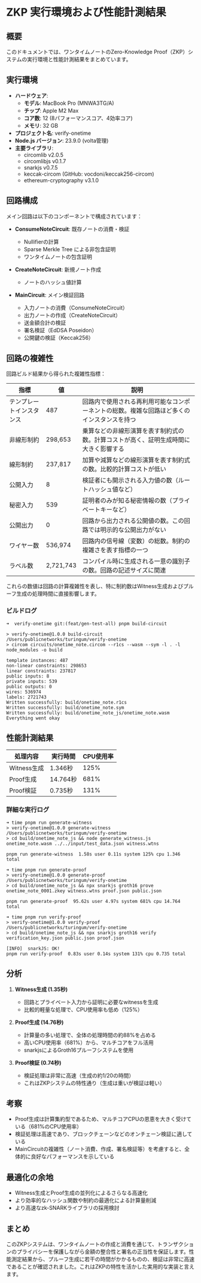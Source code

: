 # ZKP 実行環境および性能計測結果

## 概要

このドキュメントでは、ワンタイムノートのZero-Knowledge Proof（ZKP）システムの実行環境と性能計測結果をまとめています。

## 実行環境

- **ハードウェア**:
  - **モデル**: MacBook Pro (MNWA3TG/A)
  - **チップ**: Apple M2 Max
  - **コア数**: 12 (8パフォーマンスコア、4効率コア)
  - **メモリ**: 32 GB
- **プロジェクト名**: verify-onetime
- **Node.js バージョン**: 23.9.0 (volta管理)
- **主要ライブラリ**:
  - circomlib v2.0.5
  - circomlibjs v0.1.7
  - snarkjs v0.7.5
  - keccak-circom (GitHub: vocdoni/keccak256-circom)
  - ethereum-cryptography v3.1.0

## 回路構成

メイン回路は以下のコンポーネントで構成されています：

- **ConsumeNoteCircuit**: 既存ノートの消費・検証
  - Nullifierの計算
  - Sparse Merkle Tree による非包含証明
  - ワンタイムノートの包含証明

- **CreateNoteCircuit**: 新規ノート作成
  - ノートのハッシュ値計算

- **MainCircuit**: メイン検証回路
  - 入力ノートの消費（ConsumeNoteCircuit）
  - 出力ノートの作成（CreateNoteCircuit）
  - 送金額合計の検証
  - 署名検証（EdDSA Poseidon）
  - 公開鍵の検証（Keccak256）

## 回路の複雑性

回路ビルド結果から得られた複雑性指標：

| 指標 | 値 | 説明 |
|------|------|------|
| テンプレートインスタンス | 487 | 回路内で使用される再利用可能なコンポーネントの総数。複雑な回路ほど多くのインスタンスを持つ |
| 非線形制約 | 298,653 | 乗算などの非線形演算を表す制約式の数。計算コストが高く、証明生成時間に大きく影響する |
| 線形制約 | 237,817 | 加算や減算などの線形演算を表す制約式の数。比較的計算コストが低い |
| 公開入力 | 8 | 検証者にも開示される入力値の数（ルートハッシュ値など） |
| 秘密入力 | 539 | 証明者のみが知る秘密情報の数（プライベートキーなど） |
| 公開出力 | 0 | 回路から出力される公開値の数。この回路では明示的な公開出力がない |
| ワイヤー数 | 536,974 | 回路内の信号線（変数）の総数。制約の複雑さを表す指標の一つ |
| ラベル数 | 2,721,743 | コンパイル時に生成される一意の識別子の数。回路の記述サイズに関連 |

これらの数値は回路の計算複雑性を表し、特に制約数はWitness生成およびプルーフ生成の処理時間に直接影響します。

### ビルドログ

```
➜  verify-onetime git:(feat/gen-test-all) pnpm build-circuit

> verify-onetime@1.0.0 build-circuit /Users/publicnetworks/turingum/verify-onetime
> circom circuits/onetime_note.circom --r1cs --wasm --sym -l . -l node_modules -o build

template instances: 487
non-linear constraints: 298653
linear constraints: 237817
public inputs: 8
private inputs: 539
public outputs: 0
wires: 536974
labels: 2721743
Written successfully: build/onetime_note.r1cs
Written successfully: build/onetime_note.sym
Written successfully: build/onetime_note_js/onetime_note.wasm
Everything went okay
```

## 性能計測結果

| 処理内容 | 実行時間 | CPU使用率 |
|---------|---------|---------|
| Witness生成 | 1.346秒 | 125% |
| Proof生成 | 14.764秒 | 681% |
| Proof検証 | 0.735秒 | 131% |

### 詳細な実行ログ

```
➜ time pnpm run generate-witness
> verify-onetime@1.0.0 generate-witness /Users/publicnetworks/turingum/verify-onetime
> cd build/onetime_note_js && node generate_witness.js onetime_note.wasm ../../input/test_data.json witness.wtns

pnpm run generate-witness  1.58s user 0.11s system 125% cpu 1.346 total

➜ time pnpm run generate-proof
> verify-onetime@1.0.0 generate-proof /Users/publicnetworks/turingum/verify-onetime
> cd build/onetime_note_js && npx snarkjs groth16 prove onetime_note_0001.zkey witness.wtns proof.json public.json

pnpm run generate-proof  95.62s user 4.97s system 681% cpu 14.764 total

➜ time pnpm run verify-proof
> verify-onetime@1.0.0 verify-proof /Users/publicnetworks/turingum/verify-onetime
> cd build/onetime_note_js && npx snarkjs groth16 verify verification_key.json public.json proof.json

[INFO]  snarkJS: OK!
pnpm run verify-proof  0.83s user 0.14s system 131% cpu 0.735 total
```

## 分析

1. **Witness生成 (1.35秒)**
   - 回路とプライベート入力から証明に必要なwitnessを生成
   - 比較的軽量な処理で、CPU使用率も低め（125%）

2. **Proof生成 (14.76秒)**
   - 計算量の多い処理で、全体の処理時間の約88%を占める
   - 高いCPU使用率（681%）から、マルチコアをフル活用
   - snarkjsによるGroth16プルーフシステムを使用

3. **Proof検証 (0.74秒)**
   - 検証処理は非常に高速（生成の約1/20の時間）
   - これはZKPシステムの特性通り（生成は重いが検証は軽い）

## 考察

- Proof生成は計算集約型であるため、マルチコアCPUの恩恵を大きく受けている（681%のCPU使用率）
- 検証処理は高速であり、ブロックチェーンなどのオンチェーン検証に適している
- MainCircuitの複雑性（ノート消費、作成、署名検証等）を考慮すると、全体的に良好なパフォーマンスを示している

## 最適化の余地

- Witness生成とProof生成の並列化によるさらなる高速化
- より効率的なハッシュ関数や制約の最適化による計算量削減
- より高速なzk-SNARKライブラリの採用検討

## まとめ

このZKPシステムは、ワンタイムノートの作成と消費を通じて、トランザクションのプライバシーを保護しながら金額の整合性と署名の正当性を保証します。性能測定結果から、プルーフ生成に若干の時間がかかるものの、検証は非常に高速であることが確認されました。これはZKPの特性を活かした実用的な実装と言えます。
